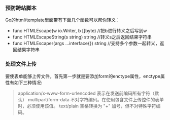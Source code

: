 ### 预防跨站脚本
Go的html/template里面带有下面几个函数可以帮你转义：
- func HTMLEscape(w io.Writer, b []byte) //把b进行转义之后写到w
- func HTMLEscapeString(s string) string //转义s之后返回结果字符串
- func HTMLEscaper(args ...interface{}) string //支持多个参数一起转义，返回结果字符串

### 处理文件上传
要使表单能够上传文件，首先第一步就是要添加form的enctype属性，enctype属性有如下三种情况:
> application/x-www-form-urlencoded   表示在发送前编码所有字符（默认）
> multipart/form-data	  不对字符编码。在使用包含文件上传控件的表单时，必须使用该值。
> text/plain	  空格转换为 "+" 加号，但不对特殊字符编码。


